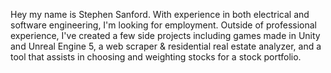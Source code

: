 Hey my name is Stephen Sanford. With experience in both electrical and software engineering, I'm looking for
employment. Outside of professional experience, I've created a few side projects including games made in Unity
and Unreal Engine 5, a web scraper & residential real estate analyzer, and a tool that assists in choosing and
weighting stocks for a stock portfolio.

<!---
swsanford/swsanford is a ✨ special ✨ repository because its `README.md` (this file) appears on your GitHub profile.
You can click the Preview link to take a look at your changes.
--->
